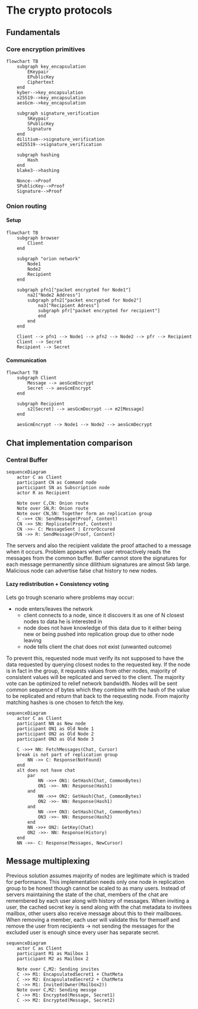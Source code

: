 # The crypto protocols

## Fundamentals

### Core encryption primitives

```mermaid
flowchart TB
    subgraph key_encapsulation
        EKeypair
        EPublicKey
        Ciphertext
    end
    kyber-->key_encapsulation
    x25519-->key_encapsulation
    aesGcm-->key_encapsulation

    subgraph signature_verification
        SKeypair
        SPublicKey
        Signature
    end
    dilitium-->signature_verification
    ed25519-->signature_verification

    subgraph hashing
        Hash
    end
    blake3-->hashing

    Nonce-->Proof
    SPublicKey-->Proof
    Signature-->Proof
```

### Onion routing

#### Setup

```mermaid
flowchart TB
    subgraph browser
        Client
    end

    subgraph "orion network"
        Node1
        Node2
        Recipient
    end

    subgraph pfn1["packet encrypted for Node1"]
        na2["Node2 Address"]
        subgraph pfn2["packet encrypted for Node2"]
            na3["Recipient Adress"]
            subgraph pfr["packet encrypted for recipient"]
            end
        end
    end

    Client --> pfn1 --> Node1 --> pfn2 --> Node2 --> pfr --> Recipient
    Client --> Secret
    Recipient --> Secret
```

#### Communication

```mermaid
flowchart TB
    subgraph Client
        Message --> aesGcmEncrypt
        Secret --> aesGcmEncrypt
    end

    subgraph Recipient
        s2[Secret] --> aesGcmDecrypt --> m2[Message]
    end

    aesGcmEncrypt --> Node1 --> Node2 --> aesGcmDecrypt
```

## Chat implementation comparison

### Central Buffer

```mermaid
sequenceDiagram
    actor C as Client
    participant CN as Command node
    participant SN as Subscription node
    actor R as Recipient

    Note over C,CN: Onion route
    Note over SN,R: Onion route
    Note over CN,SN: Together form an replication group
    C ->>+ CN: SendMessage(Proof, Content)
    CN ->> SN: Replicate(Proof, Content)
    CN ->>- C: MessageSent | ErrorOccured
    SN ->> R: SendMessage(Proof, Content)
```

The servers and also the recipient validate the proof attached to a message when it occurs. Problem appears when user retroactively reads the messages from the common buffer. Buffer cannot store the signatures for each message permanently since dilithium signatures are almost 5kb large. Malicious node can advertise false chat history to new nodes.

#### Lazy redistribution + Consistency voting

Lets go trough scenario where problems may occur:

- node enters/leaves the network
    - client connects to a node, since it discovers it as one of N closest nodes to data he is interested in
    - node does not have knowledge of this data due to it either being new or being pushed into replication group due to other node leaving
    - node tells client the chat does not exist (unwanted outcome)

To prevent this, requested node must verify its not supposed to have the data requested by querying closest nodes to the requested key. If the node is in fact in the group, it requests values from other nodes, majority of consistent values will be replicated and served to the client. The majority vote can be optimized to relief network bandwidth. Nodes will be sent common sequence of bytes which they combine with the hash of the value to be replicated and return that back to the requesting node. From majority matching hashes is one chosen to fetch the key.

```mermaid
sequenceDiagram
    actor C as Client
    participant NN as New node
    participant ON1 as Old Node 1
    participant ON2 as Old Node 2
    participant ON3 as Old Node 3

    C ->>+ NN: FetchMessages(Chat, Cursor)
    break is not part of replication group
        NN ->> C: Response(NotFound)
    end
    alt does not have chat
        par
            NN ->>+ ON1: GetHash(Chat, CommonBytes)
            ON1 ->>- NN: Response(Hash1)
        and
            NN ->>+ ON2: GetHash(Chat, CommonBytes)
            ON2 ->>- NN: Response(Hash1)
        and
            NN ->>+ ON3: GetHash(Chat, CommonBytes)
            ON3 ->>- NN: Response(Hash2)
        end
        NN ->>+ ON2: GetKey(Chat)
        ON2 ->>- NN: Response(History)
    end
    NN ->>- C: Response(Messages, NewCursor)
```

## Message multiplexing

Previous solution assumes majority of nodes are legitimate which is traded for performance. This implementation needs only one node in replication group to be honest though cannot be scaled to as many users. Instead of servers maintaining the state of the chat, members of the chat are remembered by each user along with history of messages. When inviting a user, the cached secret key is send along with the chat metadata to invitees mailbox, other users also receive message about this to their mailboxes. When removing a member, each user will validate this for themself and remove the user from recipients -> not sending the messages for the excluded user is enough since every user has separate secret.

```mermaid
sequenceDiagram
    actor C as Client
    participant M1 as Mailbox 1
    participant M2 as Mailbox 2

    Note over C,M2: Sending invites
    C ->> M1: EncapsulatedSecret1 + ChatMeta
    C ->> M2: EncapsulatedSecret2 + ChatMeta
    C ->> M1: Invited(Owner(Mailbox2))
    Note over C,M2: Sending messge
    C ->> M1: Encrypted(Message, Secret1)
    C ->> M2: Encrypted(Message, Secret2)
```
